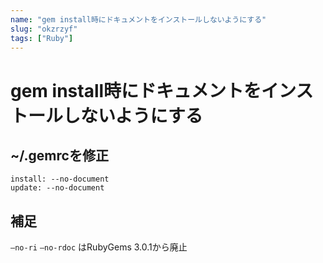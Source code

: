 ```yaml
---
name: "gem install時にドキュメントをインストールしないようにする"
slug: "okzrzyf"
tags: ["Ruby"]
---
```


# gem install時にドキュメントをインストールしないようにする

## ~/.gemrcを修正

```
install: --no-document
update: --no-document
```

## 補足

`–no-ri` `–no-rdoc` はRubyGems 3.0.1から廃止